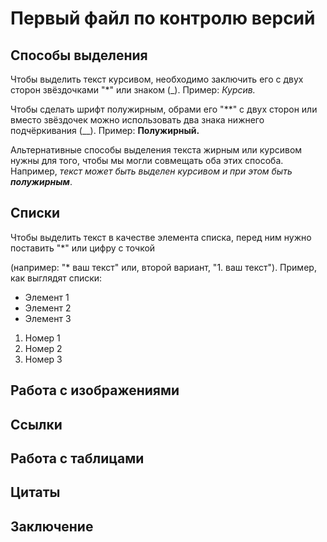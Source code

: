  # Первый файл по контролю версий

## Способы выделения
Чтобы выделить текст курсивом, необходимо заключить его с двух сторон звёздочками "*" или знаком (_).
Пример: *Курсив.*

Чтобы сделать шрифт полужирным, обрами его "**" с двух сторон или вместо звёздочек можно использовать два знака нижнего подчёркивания (__). Пример: **Полужирный.**

Альтернативные способы выделения текста жирным или курсивом нужны для того, чтобы мы могли совмещать оба этих способа. Например, _текст может быть выделен курсивом и при этом быть **полужирным**_.

## Списки
Чтобы выделить текст в качестве элемента списка, перед ним нужно поставить "*" или цифру с точкой 

(например: "* ваш текст" или, второй вариант, "1. ваш текст").
Пример, как выглядят списки:
* Элемент 1
* Элемент 2
* Элемент 3

1. Номер 1
2. Номер 2 
3. Номер 3

## Работа с изображениями 

## Ссылки

## Работа с таблицами

## Цитаты 

## Заключение